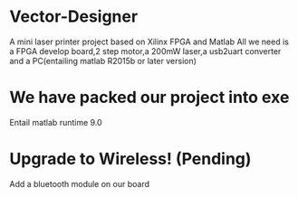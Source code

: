 # Vector-Designer
A mini laser printer project based on Xilinx FPGA and Matlab
All we need is a FPGA develop board,2 step motor,a 200mW laser,a usb2uart converter and a PC(entailing matlab R2015b or later version)
# We have packed our project into exe
Entail matlab runtime 9.0
# Upgrade to Wireless! (Pending)
Add a bluetooth module on our board
